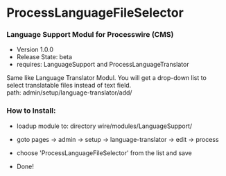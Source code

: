 ProcessLanguageFileSelector
===========================

### Language Support Modul for Processwire (CMS)

- Version 1.0.0
- Release State: beta
- requires: LanguageSupport and ProcessLanguageTranslator

Same like Language Translator Modul. You will get a drop-down list to select translatable files instead of text field.  
path: admin/setup/language-translator/add/

### How to Install:
- loadup module to: directory wire/modules/LanguageSupport/

- goto pages -> admin -> setup -> language-translator -> edit -> process

- choose 'ProcessLanguageFileSelector' from the list and save

- Done!


